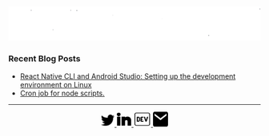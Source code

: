 <p align="center">
  <a href="#">
    <img src="https://raw.githubusercontent.com/Prakhil-tp/Prakhil-tp/eabf12f7a9e644c21a92e3b7f1de46c767c8c084/assets/prakhilAnimated.svg" alt="i'm Prakhil" />
  </a>
</p>

### Recent Blog Posts

- [React Native CLI and Android Studio: Setting up the development environment on Linux](https://dev.to/prakhil_tp/react-native-cli-and-android-studio-setting-up-the-development-environment-on-linux-4jp6) 
- [Cron job for node scripts.](https://dev.to/prakhil_tp/cron-job-for-node-scripts-1fa6) 
&nbsp;

---

<p align="center">
  <a href="https://twitter.com/prakhil_tp">
    <img
      src="https://raw.githubusercontent.com/Prakhil-tp/Prakhil-tp/8655022bc2e4df77c78eb64d978546c450c5ebe3/assets/twitter.svg"
      alt="twitter" 
      width="27px"
      height="27px"
    />
  </a>

  <a href="https://in.linkedin.com/in/prakhil-tp" font-size="20px">
    <img
      src="https://raw.githubusercontent.com/Prakhil-tp/Prakhil-tp/8655022bc2e4df77c78eb64d978546c450c5ebe3/assets/linkedin.svg"
      alt="linkedIn"
      width="30px"
      height="30px"
    />

  </a>

  <a href="https://dev.to/prakhil_tp">
    <img
      src="https://raw.githubusercontent.com/Prakhil-tp/Prakhil-tp/8655022bc2e4df77c78eb64d978546c450c5ebe3/assets/dev.svg"
      alt="dev" 
      width="35px"
      height="30px"
    />
  </a>

  <a href="mailto:prakhil.tp@gmail.com">
    <img
      src="https://raw.githubusercontent.com/Prakhil-tp/Prakhil-tp/8655022bc2e4df77c78eb64d978546c450c5ebe3/assets/mail.svg"
      alt="mail" 
      width="30px"
      height="30px"
    />
  </a>
</p>
